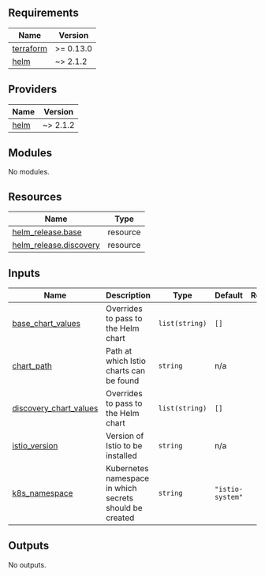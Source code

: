 <!-- BEGIN_TF_DOCS -->
## Requirements

| Name | Version |
|------|---------|
| <a name="requirement_terraform"></a> [terraform](#requirement\_terraform) | >= 0.13.0 |
| <a name="requirement_helm"></a> [helm](#requirement\_helm) | ~> 2.1.2 |

## Providers

| Name | Version |
|------|---------|
| <a name="provider_helm"></a> [helm](#provider\_helm) | ~> 2.1.2 |

## Modules

No modules.

## Resources

| Name | Type |
|------|------|
| [helm_release.base](https://registry.terraform.io/providers/hashicorp/helm/latest/docs/resources/release) | resource |
| [helm_release.discovery](https://registry.terraform.io/providers/hashicorp/helm/latest/docs/resources/release) | resource |

## Inputs

| Name | Description | Type | Default | Required |
|------|-------------|------|---------|:--------:|
| <a name="input_base_chart_values"></a> [base\_chart\_values](#input\_base\_chart\_values) | Overrides to pass to the Helm chart | `list(string)` | `[]` | no |
| <a name="input_chart_path"></a> [chart\_path](#input\_chart\_path) | Path at which Istio charts can be found | `string` | n/a | yes |
| <a name="input_discovery_chart_values"></a> [discovery\_chart\_values](#input\_discovery\_chart\_values) | Overrides to pass to the Helm chart | `list(string)` | `[]` | no |
| <a name="input_istio_version"></a> [istio\_version](#input\_istio\_version) | Version of Istio to be installed | `string` | n/a | yes |
| <a name="input_k8s_namespace"></a> [k8s\_namespace](#input\_k8s\_namespace) | Kubernetes namespace in which secrets should be created | `string` | `"istio-system"` | no |

## Outputs

No outputs.
<!-- END_TF_DOCS -->